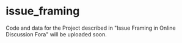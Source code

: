 # issue_framing
Code and data for the Project described in "Issue Framing in Online Discussion Fora" will be uploaded soon.
